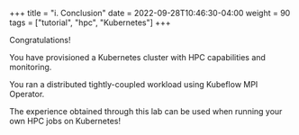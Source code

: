+++
title = "i. Conclusion"
date = 2022-09-28T10:46:30-04:00
weight = 90
tags = ["tutorial", "hpc", "Kubernetes"]
+++

Congratulations!

You have provisioned a Kubernetes cluster with HPC capabilities and monitoring. 

You ran a distributed tightly-coupled workload using Kubeflow MPI Operator. 

The experience obtained through this lab can be used when running your own HPC jobs on Kubernetes! 

